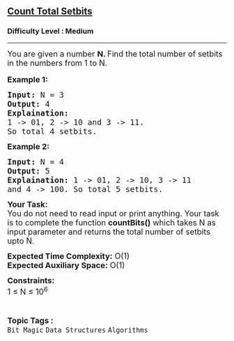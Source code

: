 <h2><a href="https://practice.geeksforgeeks.org/problems/1132bd8ee92072cd31441858402641d6800fa6b3/1">Count Total Setbits</a></h2><h3>Difficulty Level : Medium</h3><hr><div class="problems_problem_content__Xm_eO"><p><span style="font-size:18px">You are given a number&nbsp;<strong>N. </strong>Find&nbsp;the<strong>&nbsp;</strong>total number of setbits in the numbers from 1 to N.&nbsp;</span><br>
<br>
<strong><span style="font-size:18px">Example 1:</span></strong></p>

<pre><span style="font-size:18px"><strong>Input:</strong> N = 3
<strong>Output:</strong> 4
<strong>Explaination:</strong> 
1 -&gt; 01, 2 -&gt; 10 and 3 -&gt; 11. 
So total 4 setbits.</span>
</pre>

<p><strong><span style="font-size:18px">Example 2:</span></strong></p>

<pre><span style="font-size:18px"><strong>Input:</strong> N = 4
<strong>Output:</strong> 5
<strong>Explaination:</strong> 1 -&gt; 01, 2 -&gt; 10, 3 -&gt; 11 
and 4 -&gt; 100. So total 5 setbits.</span></pre>

<p><span style="font-size:18px"><strong>Your Task:</strong><br>
You do not need to read input or print anything. Your task is to complete the function <strong>countBits()</strong> which takes N as input parameter and returns the total number of setbits upto N.</span></p>

<p><span style="font-size:18px"><strong>Expected Time Complexity:</strong> O(1)<br>
<strong>Expected Auxiliary Space:</strong> O(1)</span></p>

<p><span style="font-size:18px"><strong>Constraints:</strong><br>
1 ≤ N ≤ 10<sup>6</sup>&nbsp;&nbsp;</span></p>
</div><br><p><span style=font-size:18px><strong>Topic Tags : </strong><br><code>Bit Magic</code>&nbsp;<code>Data Structures</code>&nbsp;<code>Algorithms</code>&nbsp;